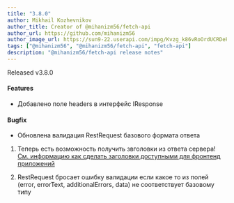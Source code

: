 ```yaml
---
title: "3.8.0"
author: Mikhail Kozhevnikov
author_title: Creator of @mihanizm56/fetch-api
author_url: https://github.com/mihanizm56
author_image_url: https://sun9-22.userapi.com/impg/Kvzg_k86vRoOrdUCRDePaOHuT7ZtWW1Urv54vQ/FxLBIhnYT2E.jpg?size=1620x2160&quality=96&sign=dfd21e746d92dc31445de5f6fecfc8db&type=album
tags: ["@mihanizm56", "@mihanizm56/fetch-api", "fetch-api"]
description: "@mihanizm56/fetch-api release notes"
---
```

Released v3.8.0
#### Features
 - Добавлено поле headers в интерфейс IResponse

#### Bugfix
 - Обновлена валидация RestRequest базового формата ответа 


<!--truncate-->

1) Теперь есть возможность получить звголовки из ответа сервера!
[См. информацию как сделать заголовки доступными для фронтенд приложений](https://developer.mozilla.org/en-US/docs/Web/HTTP/Headers/Access-Control-Expose-Headers) 

2) RestRequest бросает ошибку валидации если какое то из полей (error, errorText, additionalErrors, data) не соответствует базовому типу

